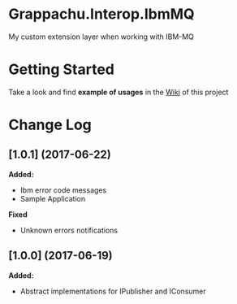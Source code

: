 # Grappachu.Interop.IbmMQ
My custom extension layer when working with IBM-MQ

# Getting Started

Take a look and find **example of usages** in the [Wiki]([https://github.com/grappachu/interop.ibmmq/wiki) of this project

# Change Log

## [1.0.1] (2017-06-22)

**Added:**
- Ibm error code messages
- Sample Application

**Fixed**
- Unknown errors notifications

## [1.0.0] (2017-06-19)

**Added:**
- Abstract implementations for IPublisher and IConsumer

